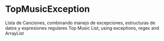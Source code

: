 # TopMusicException

Lista de Canciones, combinando manejo de excepciones, estructuras de datos y expresiones regulares
Top Music List, using exceptions, regex and ArrayList
